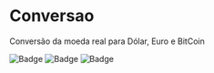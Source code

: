 # Conversao
Conversão da moeda real para Dólar, Euro e BitCoin

![Badge](https://img.shields.io/github/issues/ArthurBandeira01/Conversao)
![Badge](https://img.shields.io/github/forks/ArthurBandeira01/Conversao)
![Badge](https://img.shields.io/github/stars/ArthurBandeira01/Conversao)

